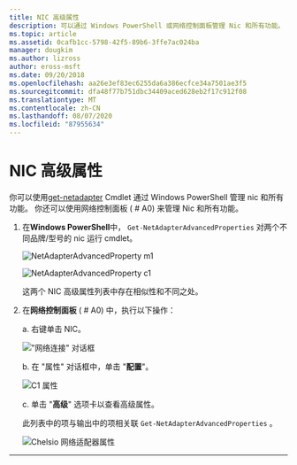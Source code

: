 ```yaml
---
title: NIC 高级属性
description: 可以通过 Windows PowerShell 或网络控制面板管理 Nic 和所有功能。
ms.topic: article
ms.assetid: 0cafb1cc-5798-42f5-89b6-3ffe7ac024ba
manager: dougkim
ms.author: lizross
author: eross-msft
ms.date: 09/20/2018
ms.openlocfilehash: aa26e3ef83ec6255da6a386ecfce34a7501ae3f5
ms.sourcegitcommit: dfa48f77b751dbc34409aced628eb2f17c912f08
ms.translationtype: MT
ms.contentlocale: zh-CN
ms.lasthandoff: 08/07/2020
ms.locfileid: "87955634"
---
```

# <a name="nic-advanced-properties"></a>NIC 高级属性

你可以使用[get-netadapter](https://docs.microsoft.com/powershell/module/netadapter/?view=win10-ps&viewFallbackFrom=winserverr2-ps) Cmdlet 通过 Windows PowerShell 管理 nic 和所有功能。  你还可以使用网络控制面板 ( # A0) 来管理 Nic 和所有功能。

1. 在**Windows PowerShell**中， `Get‑NetAdapterAdvancedProperties` 对两个不同品牌/型号的 nic 运行 cmdlet。

   ![NetAdapterAdvancedProperty m1](../../media/network-offload-and-optimization/Get-NetAdapterAdvancedProperty-m1.png)

   ![NetAdapterAdvancedProperty c1](../../media/network-offload-and-optimization/Get-NetAdapterAdvancedProperty-c1.png)

   这两个 NIC 高级属性列表中存在相似性和不同之处。

2. 在**网络控制面板** ( # A0) 中，执行以下操作：

   a. 右键单击 NIC。

   !["网络连接" 对话框](../../media/network-offload-and-optimization/network-connections-dialog.png)

   b. 在 "属性" 对话框中，单击 "**配置**"。

    ![C1 属性](../../media/network-offload-and-optimization/c1-properties.png)

   c. 单击 "**高级**" 选项卡以查看高级属性。<p>此列表中的项与输出中的项相关联 `Get-NetAdapterAdvancedProperties` 。

   ![Chelsio 网络适配器属性](../../media/network-offload-and-optimization/chelsio-network-adapter-properties.png)

---
